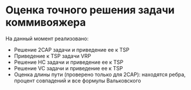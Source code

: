 # Оценка точного решения задачи коммивояжера
На данный момент реализовано:
- Решение 2CAP задачи и приведение ее к TSP
- Приведение к TSP задачи VRP
- Решение HC задачи и приведение ее к TSP
- Решение VC задачи и приведение ее к TSP
- Оценка длины пути (проверено только для 2CAP): находятся ребра, процент совпадений и все формулы Вальковского
